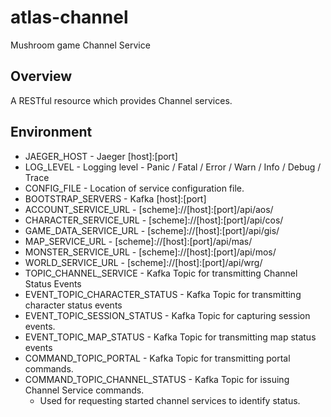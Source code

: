 # atlas-channel

Mushroom game Channel Service

## Overview

A RESTful resource which provides Channel services.

## Environment

- JAEGER_HOST - Jaeger [host]:[port]
- LOG_LEVEL - Logging level - Panic / Fatal / Error / Warn / Info / Debug / Trace
- CONFIG_FILE - Location of service configuration file.
- BOOTSTRAP_SERVERS - Kafka [host]:[port]
- ACCOUNT_SERVICE_URL - [scheme]://[host]:[port]/api/aos/
- CHARACTER_SERVICE_URL - [scheme]://[host]:[port]/api/cos/
- GAME_DATA_SERVICE_URL - [scheme]://[host]:[port]/api/gis/
- MAP_SERVICE_URL - [scheme]://[host]:[port]/api/mas/
- MONSTER_SERVICE_URL - [scheme]://[host]:[port]/api/mos/
- WORLD_SERVICE_URL - [scheme]://[host]:[port]/api/wrg/
- TOPIC_CHANNEL_SERVICE - Kafka Topic for transmitting Channel Status Events
- EVENT_TOPIC_CHARACTER_STATUS - Kafka Topic for transmitting character status events
- EVENT_TOPIC_SESSION_STATUS - Kafka Topic for capturing session events.
- EVENT_TOPIC_MAP_STATUS - Kafka Topic for transmitting map status events
- COMMAND_TOPIC_PORTAL - Kafka Topic for transmitting portal commands.
- COMMAND_TOPIC_CHANNEL_STATUS - Kafka Topic for issuing Channel Service commands.
    - Used for requesting started channel services to identify status.